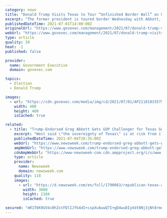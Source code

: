 ```yaml
---
category: news
title: "Donald Trump Visits Texas to Tour “Unfinished Border Wall” on U.S.-Mexico Border with Gov. Greg Abbott"
excerpt: "The former president is toured border Wednesday with Abbott, who has promised to build a state-funded border wall."
publishedDateTime: 2021-07-01T14:00:00Z
originalUrl: "https://www.govexec.com/management/2021/07/donald-trump-visits-texas-tour-unfinished-border-wall-us-mexico-border-gov-greg-abbott/182697/"
webUrl: "https://www.govexec.com/management/2021/07/donald-trump-visits-texas-tour-unfinished-border-wall-us-mexico-border-gov-greg-abbott/182697/"
type: article
quality: 39
heat: -1
published: false

provider:
  name: Government Executive
  domain: govexec.com

topics:
  - Election
  - Donald Trump

images:
  - url: "https://cdn.govexec.com/media/img/cd/2021/07/01/AP21181833575970_/open-graph.jpg"
    width: 400
    height: 400
    isCached: true

related:
  - title: "Trump-Endorsed Greg Abbott Gets GOP Challenger for Texas Governor. Who Is Allen West?"
    excerpt: "West said \"the sovereignty of Texas\" is at risk from illegal immigration, and he's interested in going after banks laundering money for drug cartels."
    publishedDateTime: 2021-07-04T20:35:00Z
    webUrl: "https://www.newsweek.com/trump-endorsed-greg-abbott-gets-gop-challenger-texas-governor-who-allen-west-1606758"
    ampWebUrl: "https://www.newsweek.com/trump-endorsed-greg-abbott-gets-gop-challenger-texas-governor-who-allen-west-1606758?amp=1"
    cdnAmpWebUrl: "https://www-newsweek-com.cdn.ampproject.org/c/s/www.newsweek.com/trump-endorsed-greg-abbott-gets-gop-challenger-texas-governor-who-allen-west-1606758?amp=1"
    type: article
    provider:
      name: Newsweek
      domain: newsweek.com
    quality: 118
    images:
      - url: "https://d.newsweek.com/en/full/1790063/republican-texas-allen-west-pushups-press-conference.jpg"
        width: 3000
        height: 2184
        isCached: true

secured: "mR1T6K9UV4c0hZstFDlIJfb4dI+cspXvAuwQ7I+gD4wuDIyXdt0Nj3jNt8rmoP5Pu1iMf24IbOxjCSEnVXeS+hs2vtAtivJl0sCVsFpjnlcZpkvgyQRFypnQbTTcC9QzfOr1AEa+sV0LpmuDi6yS3/Ka3thvE2EDCDn6cwVfXRo/wMZqJuLQGGmVbwfKkJrGGpGfUp2dW2Wg/btrTrYTMyFBpEzXZnuXnEVPr07PPB7exz2qrXvjQuGRFbmpwtwseWru+kx95ehvHsnAe2BOCPY/wORkMDJ88PTvt40DQV9cuoRqtdlpnsK28YhyU659IoIhgaaKvP6Da0Y0ttzT4TONBvd8Z3E/ukfitB3BWWs=;d9wZ2ZKFtIB1PC0Yc2yQeA=="
---
```


